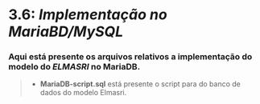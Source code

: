 # 3.6: *Implementação no MariaBD/MySQL*
### Aqui está presente os arquivos relativos a implementação do modelo do *ELMASRI* no MariaDB.
>- **MariaDB-script.sql** está presente o script para do banco de dados do modelo Elmasri.
